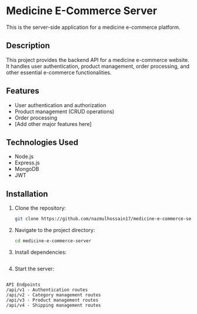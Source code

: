 # Medicine E-Commerce Server

This is the server-side application for a medicine e-commerce platform.

## Description

This project provides the backend API for a medicine e-commerce website. It handles user authentication, product management, order processing, and other essential e-commerce functionalities.

## Features

- User authentication and authorization
- Product management (CRUD operations)
- Order processing
- [Add other major features here]

## Technologies Used

- Node.js
- Express.js
- MongoDB
- JWT

## Installation

1. Clone the repository:
   ```bash
   git clone https://github.com/nazmulhossain17/medicine-e-commerce-server.git
2. Navigate to the project directory:
   ```bash
   cd medicine-e-commerce-server
3. Install dependencies:
   ```npm install
4. Start the server:
  ```npm start

API Endpoints
/api/v1 - Authentication routes
/api/v2 - Category management routes
/api/v3 - Product management routes
/api/v4 - Shipping management routes
